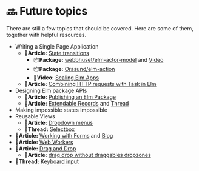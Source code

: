# 🔜 Future topics

There are still a few topics that should be covered. Here are some of them, together with helpful resources.

* Writing a Single Page Application
  * 📄**Article:** [State transitions](https://www.curry-software.com/en/blog/elm_shared_state/)
    * 📦**Package:** [webbhuset/elm-actor-model](https://package.elm-lang.org/packages/webbhuset/elm-actor-model/4.0.0/) and [Video](https://www.youtube.com/watch?v=YV_qrjN8bRA)
    * 📦**Package:** [Orasund/elm-action](https://package.elm-lang.org/packages/Orasund/elm-action/latest/)
    * 🎥**Video:** [Scaling Elm Apps](https://www.youtube.com/watch?v=DoA4Txr4GUs)
  * 📄**Article:** [Combining HTTP requests with Task in Elm](https://korban.net/posts/elm/2019-02-15-combining-http-requests-with-task-in-elm/)
* Designing Elm package APIs
  * 📄**Article:** [Publishing an Elm Package](https://medium.com/@Max_Goldstein/how-to-publish-an-elm-package-3053b771e545)
  * 📄**Article:** [Extendable Records](https://medium.com/@ckoster22/advanced-types-in-elm-extensible-records-67e9d804030d) and [Thread](https://discourse.elm-lang.org/t/moving-from-similar-to-same/2527/7)
* Making impossible states Impossible
* Reusable Views
  * 📄**Article:** [Dropdown menus](https://medium.com/elm-shorts/a-reusable-dropdown-in-elm-part-1-d7ac2d106f13)
  * 👥**Thread:** [Selectbox](https://www.reddit.com/r/elm/comments/azqtk4/select_box_in_elm/)
* 📄**Article:** [Working with Forms](https://medium.com/@l.mugnaini/forms-in-elm-validation-tutorial-and-examples-2339830055da) and [Blog](https://korban.net/posts/elm/2018-11-27-build-complex-forms-validation-elm/)
* 📄**Article:** [Web Workers](https://medium.com/@nithstong/elm-with-web-workers-1c2c3d55f939)
* 📄**Article:** [Drag and Drop](https://medium.com/elm-shorts/elm-drag-and-drop-game-630205556d2)
  * 📄**Article:** [drag drop without draggables dropzones](https://blog.noredink.com/post/186724971283/drag-drop-without-draggables-dropzones)
* 👥**Thread:** [Keyboard input](https://www.reddit.com/r/elm/comments/bkxr92/difficulty_with_preventing_default_on_key_down/)

